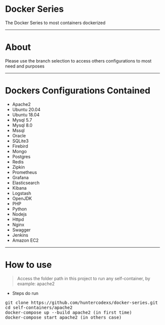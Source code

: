 # Docker Series

The Docker Series to most containers dockerized

-----------------

# About

Please use the branch selection to access others configurations to most need and purposes

-----------------

# Dockers Configurations Contained

- Apache2
- Ubuntu 20.04
- Ubuntu 18.04
- Mysql 5.7
- Mysql 8.0
- Mssql
- Oracle
- SQLite3
- Firebird
- Mongo
- Postgres
- Redis
- Zipkin
- Prometheus
- Grafana
- Elasticsearch
- Kibana
- Logstash
- OpenJDK
- PHP
- Python
- Nodejs
- Httpd
- Nginx
- Swagger
- Jenkins
- Amazon EC2

-----------------

# How to use

> Access the folder path in this project to run any self-container, by example: apache2 

- Steps do run

<pre>
git clone https://github.com/huntercodexs/docker-series.git .
cd self-containers/apache2
docker-compose up --build apache2 (in first time)
docker-compose start apache2 (in others case)
</pre>